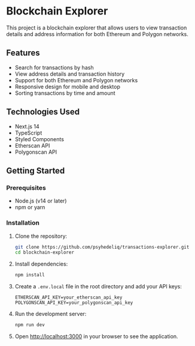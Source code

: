 # Blockchain Explorer

This project is a blockchain explorer that allows users to view transaction details and address information for both Ethereum and Polygon networks.

## Features

- Search for transactions by hash
- View address details and transaction history
- Support for both Ethereum and Polygon networks
- Responsive design for mobile and desktop
- Sorting transactions by time and amount

## Technologies Used

- Next.js 14
- TypeScript
- Styled Components
- Etherscan API
- Polygonscan API

## Getting Started

### Prerequisites

- Node.js (v14 or later)
- npm or yarn

### Installation

1. Clone the repository:
   ```bash
   git clone https://github.com/psyhedeliq/transactions-explorer.git
   cd blockchain-explorer
   ```

2. Install dependencies:
   ```bash
   npm install
   ```

3. Create a `.env.local` file in the root directory and add your API keys:
   ```env
   ETHERSCAN_API_KEY=your_etherscan_api_key
   POLYGONSCAN_API_KEY=your_polygonscan_api_key
   ```

4. Run the development server:
   ```bash
   npm run dev
   ```

5. Open [http://localhost:3000](http://localhost:3000) in your browser to see the application.
